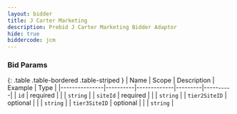 ```yaml
---
layout: bidder
title: J Carter Marketing
description: Prebid J Carter Marketing Bidder Adaptor
hide: true
biddercode: jcm
---
```


### Bid Params

{: .table .table-bordered .table-striped }
| Name          | Scope    | Description | Example | Type     |
|---------------|----------|-------------|---------|----------|
| `id`          | required |             |         | `string` |
| `siteId`      | required |             |         | `string` |
| `tier2SiteID` | optional |             |         | `string` |
| `tier3SiteID` | optional |             |         | `string` |
